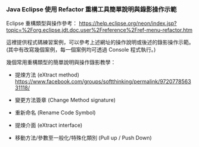 ### Java Eclipse 使用 Refactor 重構工具簡單說明與錄影操作示範

Eclipse 重構類型與操作參考：
https://help.eclipse.org/neon/index.jsp?topic=%2Forg.eclipse.jdt.doc.user%2Freference%2Fref-menu-refactor.htm

這裡提供程式碼練習案例，可以參考上述網址的操作說明或後述的錄影操作示範。  
(其中有改寫幾個案例，每一個案例均可透過 Console 程式執行。)

幾個常用重構類型的簡單說明與操作錄影教學：

* 提煉方法 (eXtract method) 
  https://www.facebook.com/groups/softthinking/permalink/972077856331118/
  
* 變更方法簽章 (Change Method signature)  
* 重新命名 (Rename Code Symbol)  
* 提煉介面 (eXtract interface)  
* 移動方法/參數至一般化/特殊化類別 (Pull up / Push Down)
